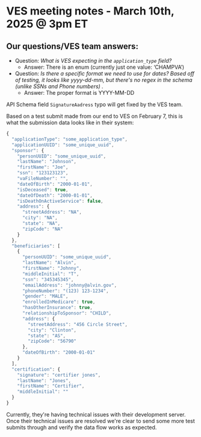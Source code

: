 # VES meeting notes - March 10th, 2025 @ 3pm ET

## Our questions/VES team answers:
- Question: _What is VES expecting in the `application_type` field?_
  - Answer: There is an enum (currently just one value: ‘CHAMPVA’)
- Question: _Is there a specific format we need to use for dates? Based off of testing, it looks like yyyy-dd-mm, but there's no regex in the schema (unlike SSNs and Phone numbers) ._
  - Answer: The proper format is YYYY-MM-DD

API Schema field `SignatureAadress` typo will get fixed by the VES team.

Based on a test submit made from our end to VES on February 7, this is what the submission data looks like in their system:

```javascript
{
  "applicationType": "some_application_type",
  "applicationUUID": "some_unique_uuid",
  "sponsor": {
    "personUUID": "some_unique_uuid",
    "lastName": "Johnson",
    "firstName": "Joe",
    "ssn": "123123123",
    "vaFileNumber": "",
    "dateOfBirth": "2000-01-01",
    "isDeceased": true,
    "dateOfDeath": "2000-01-01",
    "isDeathOnActiveService": false,
    "address": {
      "streetAddress": "NA",
      "city": "NA",
      "state": "NA",
      "zipCode": "NA"
    }
  },
  "beneficiaries": [
    {
      "personUUID": "some_unique_uuid",
      "lastName": "Alvin",
      "firstName": "Johnny",
      "middleInitial": "T",
      "ssn": "345345345",
      "emailAddress": "johnny@alvin.gov",
      "phoneNumber": "(123) 123-1234",
      "gender": "MALE",
      "enrolledInMedicare": true,
      "hasOtherInsurance": true,
      "relationshipToSponsor": "CHILD",
      "address": {
        "streetAddress": "456 Circle Street",
        "city": "Clinton",
        "state": "AS",
        "zipCode": "56790"
      },
      "dateOfBirth": "2000-01-01"
    }
  ],
  "certification": {
    "signature": "certifier jones",
    "lastName": "Jones",
    "firstName": "Certifier",
    "middleInitial": ""
  }
}

```

Currently, they're having technical issues with their development server. Once their technical issues are resolved we're clear to send some more test submits through and verify the data flow works as expected.
